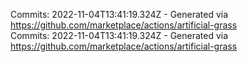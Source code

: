 Commits: 2022-11-04T13:41:19.324Z - Generated via https://github.com/marketplace/actions/artificial-grass
<br>
Commits: 2022-11-04T13:41:19.324Z - Generated via https://github.com/marketplace/actions/artificial-grass
<br>
